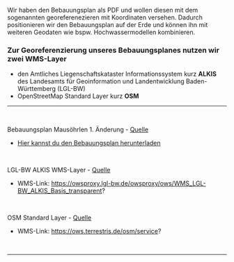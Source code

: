 
Wir haben den Bebauungsplan als PDF und wollen diesen mit dem sogenannten georeferenezieren mit Koordinaten versehen. Dadurch positionieren wir den Bebauungsplan auf der Erde und können ihn mit weiteren Geodaten wie bspw. Hochwassermodellen kombinieren.

### Zur Georeferenzierung unseres Bebauungsplanes nutzen wir zwei WMS-Layer
- den Amtliches Liegenschaftskataster Informationssystem kurz **ALKIS** des Landesamts für Geoinformation und Landentwicklung Baden-Württemberg (LGL-BW)
- OpenStreetMap Standard Layer kurz **OSM**

---

</br>

Bebauungsplan Mausöhrlen 1. Änderung - [Quelle](https://www.landkreis-esslingen.de/start/service/geoinformation.html)
- [Hier kannst du den Bebauungsplan herunterladen](GIS_fuer_Geomatiker/aufgabe_5/daten/1735_mausoehrlen_aenderung1_gesamtplan.pdf)

</br>

LGL-BW ALKIS WMS-Layer - [Quelle](https://www.geoportal-bw.de/geonetwork/srv/ger/catalog.search#/metadata/d770c19b-85c8-fc00-f439-e17e3d771eb4)
- WMS-Link: https://owsproxy.lgl-bw.de/owsproxy/ows/WMS_LGL-BW_ALKIS_Basis_transparent?

</br>

OSM Standard Layer - [Quelle](https://www.terrestris.de/en/openstreetmap-wms/)
- WMS-Link: https://ows.terrestris.de/osm/service?

</br>

---
